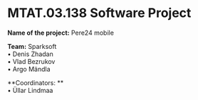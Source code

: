 MTAT.03.138 Software Project
=====
**Name of the project:** Pere24 mobile

**Team:** Sparksoft  
•  Denis Zhadan   
•  Vlad Bezrukov   
•  Argo Mändla   

**Coordinators: **   
• Üllar Lindmaa
